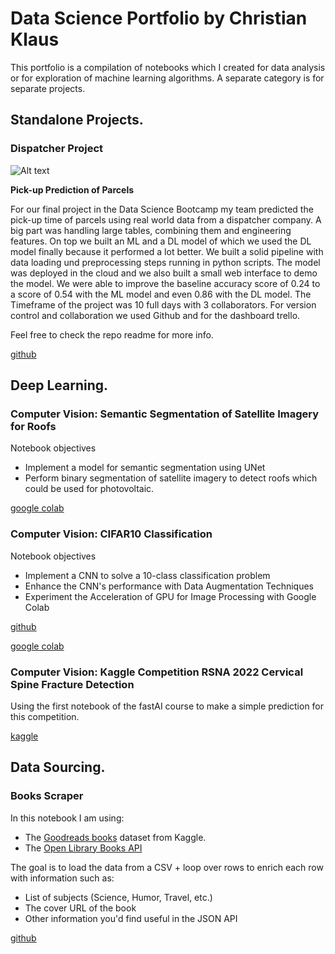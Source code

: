 # Data Science Portfolio by Christian Klaus

This portfolio is a compilation of notebooks which I created for data analysis or for exploration of machine learning algorithms. A separate category is for separate projects.

## Standalone Projects.

### Dispatcher Project 
![Alt text](docs/assets/title.png?sanitize=true)

**Pick-up Prediction of Parcels**

For our final project in the Data Science Bootcamp my team predicted the pick-up time of parcels using real world data from a dispatcher company. A big part was handling large tables, combining them and engineering features. On top we built an ML and a DL model of which we used the DL model finally because it performed a lot better. We built a solid pipeline with data loading und preprocessing steps running in python scripts. The model was deployed in the cloud and we also built a small web interface to demo the model. We were able to improve the baseline accuracy score of 0.24 to a score of 0.54 with the ML model and even 0.86 with the DL model. The Timeframe of the project was 10 full days with 3 collaborators. For version control and collaboration we used Github and for the dashboard trello.

Feel free to check the repo readme for more info.

[github](https://github.com/christianklausML/dispatcher-project)

## Deep Learning.

### Computer Vision: Semantic Segmentation of Satellite Imagery for Roofs

Notebook objectives

* Implement a model for semantic segmentation using UNet
* Perform binary segmentation of satellite imagery to detect roofs which could be used for photovoltaic.

[google colab](https://colab.research.google.com/drive/1ceBAttqzrA2kVMCGetwyeQBMMPx0Pss7?usp=sharing)

### Computer Vision: CIFAR10 Classification

Notebook objectives

* Implement a CNN to solve a 10-class classification problem
* Enhance the CNN's performance with Data Augmentation Techniques
* Experiment the Acceleration of GPU for Image Processing with Google Colab

[github](https://github.com/christianklausML/Notebooks/blob/master/cifar_classification.ipynb)

[google colab](https://colab.research.google.com/drive/1yruCa5zSoQrjJseyBvP3YbvGnxCGozV2?usp=sharing)

### Computer Vision: Kaggle Competition RSNA 2022 Cervical Spine Fracture Detection

Using the first notebook of the fastAI course to make a simple prediction for this competition.

[kaggle](https://www.kaggle.com/code/christianklaus/fastai-approach-is-the-cervical-spine-fractured)

## Data Sourcing.

### Books Scraper

In this notebook I am using:

- The [Goodreads books](https://www.kaggle.com/jealousleopard/goodreadsbooks) dataset from Kaggle.
- The [Open Library Books API](https://openlibrary.org/dev/docs/api/books)

The goal is to load the data from a CSV + loop over rows to enrich each row with information such as:

- List of subjects (Science, Humor, Travel, etc.)
- The cover URL of the book
- Other information you'd find useful in the JSON API

[github](https://github.com/christianklausML/Notebooks/blob/master/books_scraper.ipynb)
